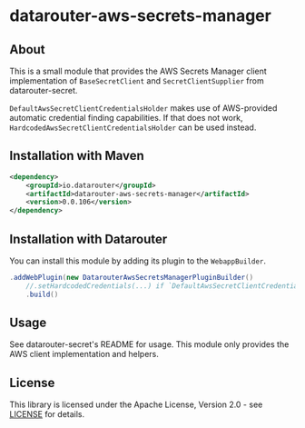 # datarouter-aws-secrets-manager

## About

This is a small module that provides the AWS Secrets Manager client implementation of `BaseSecretClient` and `SecretClientSupplier` from datarouter-secret.

`DefaultAwsSecretClientCredentialsHolder` makes use of AWS-provided automatic credential finding capabilities. If that does not work, `HardcodedAwsSecretClientCredentialsHolder` can be used instead.

## Installation with Maven

```xml
<dependency>
	<groupId>io.datarouter</groupId>
	<artifactId>datarouter-aws-secrets-manager</artifactId>
	<version>0.0.106</version>
</dependency>
```

## Installation with Datarouter

You can install this module by adding its plugin to the `WebappBuilder`.

```java
.addWebPlugin(new DatarouterAwsSecretsManagerPluginBuilder()
	//.setHardcodedCredentials(...) if `DefaultAwsSecretClientCredentialsHolder` is insufficient
	.build()
```

## Usage

See datarouter-secret's README for usage. This module only provides the AWS client implementation and helpers.

## License

This library is licensed under the Apache License, Version 2.0 - see [LICENSE](../LICENSE) for details.
